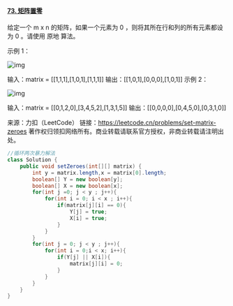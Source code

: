 #### [73. 矩阵置零](https://leetcode.cn/problems/set-matrix-zeroes/)

给定一个 m x n 的矩阵，如果一个元素为 0 ，则将其所在行和列的所有元素都设为 0 。请使用 原地 算法。

 

示例 1：

![img](https://assets.leetcode.com/uploads/2020/08/17/mat1.jpg)

输入：matrix = [[1,1,1],[1,0,1],[1,1,1]]
输出：[[1,0,1],[0,0,0],[1,0,1]]
示例 2：

![img](https://assets.leetcode.com/uploads/2020/08/17/mat2.jpg)


输入：matrix = [[0,1,2,0],[3,4,5,2],[1,3,1,5]]
输出：[[0,0,0,0],[0,4,5,0],[0,3,1,0]]

来源：力扣（LeetCode）
链接：https://leetcode.cn/problems/set-matrix-zeroes
著作权归领扣网络所有。商业转载请联系官方授权，非商业转载请注明出处。

```java
//循环两次暴力解法
class Solution {
    public void setZeroes(int[][] matrix) {
        int y = matrix.length,x = matrix[0].length;
        boolean[] Y = new boolean[y];
        boolean[] X = new boolean[x];
        for(int j =0; j < y ; j++){
            for(int i = 0; i < x ; i++){
                if(matrix[j][i] == 0){
                    Y[j] = true;
                    X[i] = true;
                }
            }
        }
        for(int j = 0; j < y ; j++){
            for(int i = 0;i < x; i++){
                if(Y[j] || X[i]){
                    matrix[j][i] = 0;
                }
            }
        }
    }
}
```

